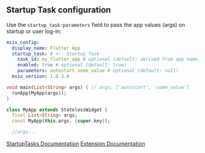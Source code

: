 ## Startup Task configuration

Use the `startup_task:parameters` field to pass the app values (args) on startup or user log-in:

```yaml
msix_config:
  display_name: Flutter App
  startup_task: # <-- Startup Task
    task_id: my_flutter_app # optional (default: derived from app name)
    enabled: true # optional (default: true)
    parameters: autostart some_value # optional (default: null)
  msix_version: 1.0.3.0
```

```dart
void main(List<String> args) { // args: ['autostart', 'some_value']
  runApp(MyApp(args));
}

class MyApp extends StatelessWidget {
  final List<String> args;
  const MyApp(this.args, {super.key});

  //args...
```

[StartupTasks Documentation](https://learn.microsoft.com/en-us/uwp/schemas/appxpackage/uapmanifestschema/element-desktop-startuptasks)
[Extension Documentation](https://learn.microsoft.com/en-us/uwp/schemas/appxpackage/uapmanifestschema/element-desktop-extension)
